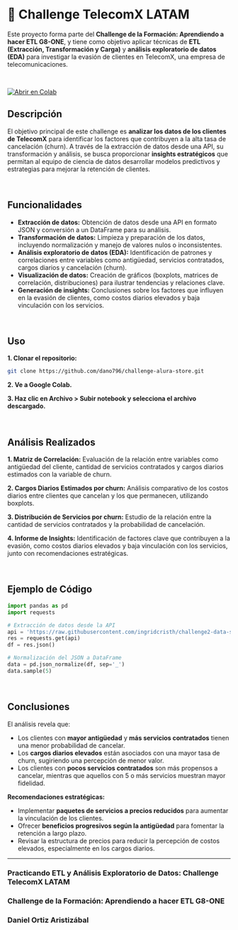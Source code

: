 # 📡 Challenge TelecomX LATAM

Este proyecto forma parte del **Challenge de la Formación: Aprendiendo a hacer ETL G8-ONE**, y tiene como objetivo aplicar técnicas de **ETL (Extracción, Transformación y Carga)** y **análisis exploratorio de datos (EDA)** para investigar la evasión de clientes en TelecomX, una empresa de telecomunicaciones.

<br>

[![Abrir en Colab](https://colab.research.google.com/assets/colab-badge.svg)]()

## Descripción

El objetivo principal de este challenge es **analizar los datos de los clientes de TelecomX** para identificar los factores que contribuyen a la alta tasa de cancelación (churn). A través de la extracción de datos desde una API, su transformación y análisis, se busca proporcionar **insights estratégicos** que permitan al equipo de ciencia de datos desarrollar modelos predictivos y estrategias para mejorar la retención de clientes.

<br>

## Funcionalidades

- **Extracción de datos:** Obtención de datos desde una API en formato JSON y conversión a un DataFrame para su análisis.
- **Transformación de datos:** Limpieza y preparación de los datos, incluyendo normalización y manejo de valores nulos o inconsistentes.
- **Análisis exploratorio de datos (EDA):** Identificación de patrones y correlaciones entre variables como antigüedad, servicios contratados, cargos diarios y cancelación (churn).
- **Visualización de datos:** Creación de gráficos (boxplots, matrices de correlación, distribuciones) para ilustrar tendencias y relaciones clave.
- **Generación de insights:** Conclusiones sobre los factores que influyen en la evasión de clientes, como costos diarios elevados y baja vinculación con los servicios.

<br>

## Uso

**1. Clonar el repositorio:**

   ```bash
   git clone https://github.com/dano796/challenge-alura-store.git
   ```

**2. Ve a Google Colab.**

**3. Haz clic en Archivo > Subir notebook y selecciona el archivo descargado.**

<br>

## Análisis Realizados

**1. Matriz de Correlación:** Evaluación de la relación entre variables como antigüedad del cliente, cantidad de servicios contratados y cargos diarios estimados con la variable de churn.

**2. Cargos Diarios Estimados por churn:** Análisis comparativo de los costos diarios entre clientes que cancelan y los que permanecen, utilizando boxplots.

**3. Distribución de Servicios por churn:** Estudio de la relación entre la cantidad de servicios contratados y la probabilidad de cancelación.

**4. Informe de Insights:** Identificación de factores clave que contribuyen a la evasión, como costos diarios elevados y baja vinculación con los servicios, junto con recomendaciones estratégicas.

<br>

## Ejemplo de Código

```python
import pandas as pd
import requests

# Extracción de datos desde la API
api = 'https://raw.githubusercontent.com/ingridcristh/challenge2-data-science-LATAM/refs/heads/main/TelecomX_Data.json'
res = requests.get(api)
df = res.json()

# Normalización del JSON a DataFrame
data = pd.json_normalize(df, sep='_')
data.sample(5)
```

<br>

## Conclusiones

El análisis revela que:
- Los clientes con **mayor antigüedad** y **más servicios contratados** tienen una menor probabilidad de cancelar.
- Los **cargos diarios elevados** están asociados con una mayor tasa de churn, sugiriendo una percepción de menor valor.
- Los clientes con **pocos servicios contratados** son más propensos a cancelar, mientras que aquellos con 5 o más servicios muestran mayor fidelidad.

**Recomendaciones estratégicas:**
- Implementar **paquetes de servicios a precios reducidos** para aumentar la vinculación de los clientes.
- Ofrecer **beneficios progresivos según la antigüedad** para fomentar la retención a largo plazo.
- Revisar la estructura de precios para reducir la percepción de costos elevados, especialmente en los cargos diarios.

---

### Practicando ETL y Análisis Exploratorio de Datos: Challenge TelecomX LATAM

### Challenge de la Formación: Aprendiendo a hacer ETL G8-ONE

### Daniel Ortiz Aristizábal
